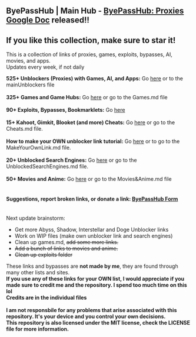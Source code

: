 ## ByePassHub | Main Hub - [ByePassHub: Proxies Google Doc](https://docs.google.com/document/d/1e_vXjV9bQGJIi9_q1bNgHPEVU0FxnJwTNq_6Q3jdSLw/edit?usp=sharing) released!!
## If you like this collection, make sure to star it!

This is a collection of links of proxies, games, exploits, bypasses, AI, movies, and apps.  <br>
Updates every week, if not daily

**525+ Unblockers (Proxies) with Games, AI, and Apps:** Go [here](https://github.com/wea-f/ByePassHub/blob/main/mainUnblockers.md) or to the mainUnblockers file <br> <br>
**325+ Games and Game Hubs:** Go [here](https://github.com/wea-f/ByePassHub/blob/main/Games.md) or go to the Games.md file <br><br>
**90+ Exploits, Bypasses, Bookmarklets:** Go [here](https://github.com/wea-f/ByePassHub/tree/main/Exploits/README.md) <br><br>
**15+ Kahoot, Gimkit, Blooket (and more) Cheats:** Go [here](https://github.com/wea-f/ByePassHub//blob/main/Cheats.md) or go to the Cheats.md file. <br> <br>
**How to make your OWN unblocker link tutorial:** Go [here](https://github.com/wea-f/ByePassHub/blob/main/MakeYourOwnLink.md) or to go to the MakeYourOwnLink.md file.  <br> <br>
**20+ Unblocked Search Engines:** Go [here](https://github.com/wea-f/ByePassHub/blob/main/UnblockedSearchEngines.md) or go to the UnblockedSearchEngines.md file. <br> <br>
**50+ Movies and Anime:** Go [here](https://github.com/wea-f/ByePassHub/blob/main/Movies%26Anime.md) or go to the Movies&Anime.md file <br> <br>

#### Suggestions, report broken links, or donate a link: [ByePassHub Form](https://forms.gle/FaHsGQxFTnZ6uSvn9) <br> <br>

Next update brainstorm:
- Get more Abyss, Shadow, Interstellar and Doge Unblocker links
- Work on WIP files (make own unblocker link and search engines)
- Clean up games.md, ~~add some more links.~~
- ~~Add a bunch of links to movies and anime.~~
- ~~Clean up exploits folder~~

These links and bypasses are **not made by me**, they are found through many other lists and sites. <br>
**If you use any of these links for your OWN list, I would appreciate if you made sure to credit me and the repository. I spend too much time on this lol** <br>
**Credits are in the individual files** <br> <br>
**I am not responsbile for any problems that arise associated with this repository. It's your device and you control your own decisions.** <br>
**This repository is also licensed under the MIT license, check the LICENSE file for more information.** 
